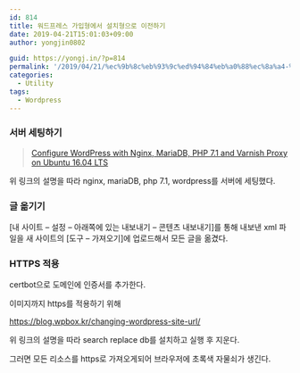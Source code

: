 ```yaml
---
id: 814
title: 워드프레스 가입형에서 설치형으로 이전하기
date: 2019-04-21T15:01:03+09:00
author: yongjin0802

guid: https://yongj.in/?p=814
permalink: '/2019/04/21/%ec%9b%8c%eb%93%9c%ed%94%84%eb%a0%88%ec%8a%a4-%ea%b0%80%ec%9e%85%ed%98%95%ec%97%90%ec%84%9c-%ec%84%a4%ec%b9%98%ed%98%95%ec%9c%bc%eb%a1%9c-%ec%9d%b4%ec%a0%84%ed%95%98%ea%b8%b0/'
categories:
  - Utility
tags:
  - Wordpress
---
```

### 서버 세팅하기<figure class="wp-block-embed-wordpress wp-block-embed is-type-wp-embed is-provider-website-for-students">

<div class="wp-block-embed__wrapper">
  <blockquote class="wp-embedded-content" data-secret="XHTaQ64BIQ">
    <a href="https://websiteforstudents.com/configure-wordpress-with-nginx-mariadb-php-7-1-and-varnish-proxy-on-ubuntu-16-04-lts/">Configure WordPress with Nginx, MariaDB, PHP 7.1 and Varnish Proxy on Ubuntu 16.04 LTS</a>
  </blockquote>
</div></figure> 

위 링크의 설명을 따라 nginx, mariaDB, php 7.1, wordpress를 서버에 세팅했다.

### 글 옮기기

[내 사이트 &#8211; 설정 &#8211; 아래쪽에 있는 내보내기 &#8211; 콘텐츠 내보내기]를 통해 내보낸 xml 파일을 새 사이트의 [도구 &#8211; 가져오기]에 업로드해서 모든 글을 옮겼다.

### HTTPS 적용

certbot으로 도메인에 인증서를 추가한다.

이미지까지 https를 적용하기 위해

<https://blog.wpbox.kr/changing-wordpress-site-url/>

위 링크의 설명을 따라 search replace db를 설치하고 실행 후 지운다.

그러면 모든 리소스를 https로 가져오게되어 브라우저에 초록색 자물쇠가 생긴다.